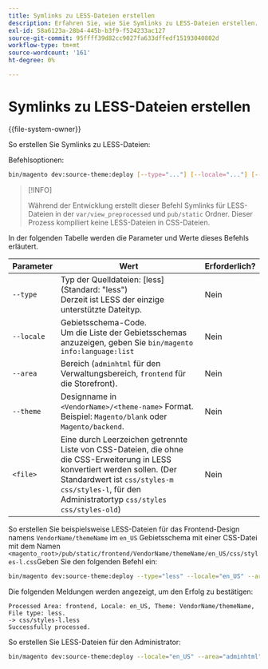 ```yaml
---
title: Symlinks zu LESS-Dateien erstellen
description: Erfahren Sie, wie Sie Symlinks zu LESS-Dateien erstellen.
exl-id: 58a6123a-28b4-445b-b3f9-f524233ac127
source-git-commit: 95ffff39d82cc9027fa633dffedf15193040802d
workflow-type: tm+mt
source-wordcount: '161'
ht-degree: 0%

---
```


# Symlinks zu LESS-Dateien erstellen

{{file-system-owner}}

So erstellen Sie Symlinks zu LESS-Dateien:

Befehlsoptionen:

```bash
bin/magento dev:source-theme:deploy [--type="..."] [--locale="..."] [--area="..."] [--theme="..."] [file1] ... [fileN]
```

>[!INFO]
>
>Während der Entwicklung erstellt dieser Befehl Symlinks für LESS-Dateien in der `var/view_preprocessed` und `pub/static` Ordner. Dieser Prozess kompiliert keine LESS-Dateien in CSS-Dateien.

In der folgenden Tabelle werden die Parameter und Werte dieses Befehls erläutert.

| Parameter | Wert | Erforderlich? |
| --------- | ----- | --------- |
| `--type` | Typ der Quelldateien: [less] (Standard: &quot;less&quot;)<br>Derzeit ist LESS der einzige unterstützte Dateityp. | Nein |
| `--locale` | Gebietsschema-Code.<br>Um die Liste der Gebietsschemas anzuzeigen, geben Sie `bin/magento info:language:list` | Nein |
| `--area` | Bereich (`adminhtml` für den Verwaltungsbereich, `frontend` für die Storefront). | Nein |
| `--theme` | Designname in `<VendorName>/<theme-name>` Format. Beispiel: `Magento/blank` oder `Magento/backend`. | Nein |
| `<file>` | Eine durch Leerzeichen getrennte Liste von CSS-Dateien, die ohne die CSS-Erweiterung in LESS konvertiert werden sollen. (Der Standardwert ist `css/styles-m css/styles-l`, für den Administratortyp `css/styles css/styles-old`) | Nein |

So erstellen Sie beispielsweise LESS-Dateien für das Frontend-Design namens `VendorName/themeName` im `en_US` Gebietsschema mit einer CSS-Datei mit dem Namen `<magento_root>/pub/static/frontend/VendorName/themeName/en_US/css/styles-l.css`Geben Sie den folgenden Befehl ein:

```bash
bin/magento dev:source-theme:deploy --type="less" --locale="en_US" --area="frontend" --theme="VendorName/themeName" css/styles-l
```

Die folgenden Meldungen werden angezeigt, um den Erfolg zu bestätigen:

```terminal
Processed Area: frontend, Locale: en_US, Theme: VendorName/themeName, File type: less.
-> css/styles-l.less
Successfully processed.
```

So erstellen Sie LESS-Dateien für den Administrator:

```bash
bin/magento dev:source-theme:deploy --locale="en_US" --area="adminhtml" --theme="Magento/backend" css/styles css/styles-old
```
